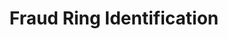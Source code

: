 ---
layout: page
title: Fraud Ring Identification
description: Combined Neo4j Cypher queries and Louvain community detection algorithm to identify 20+ organized rings within ~2000 fraud perpetrators
img: /assets/img/neo4j.png
importance: 1
category: fun
---